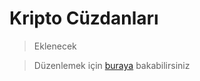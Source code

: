 # Kripto Cüzdanları

> Eklenecek

> Düzenlemek için [buraya](https://guvendekal.org/#/kripto) bakabilirsiniz

